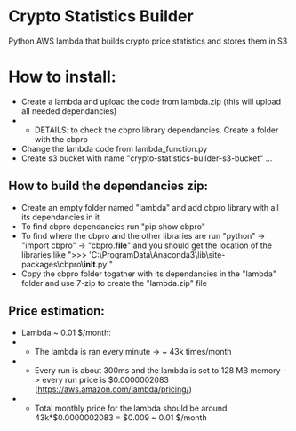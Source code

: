 # Crypto Statistics Builder
Python AWS lambda that builds crypto price statistics and stores them in S3

# How to install:
- Create a lambda and upload the code from lambda.zip (this will upload all needed dependancies)
- - DETAILS:  to check the cbpro library dependancies. Create a folder with the cbpro
- Change the lambda code from lambda_function.py
- Create s3 bucket with name "crypto-statistics-builder-s3-bucket"
...

## How to build the dependancies zip:
- Create an empty folder named "lambda" and add cbpro library with all its dependancies in it
- To find cbpro dependancies run "pip show cbpro"
- To find where the cbpro and the other libraries are run "python" -> "import cbpro" -> "cbpro.__file__" and you should get the location of the libraries like ">>> 'C:\\ProgramData\\Anaconda3\\lib\\site-packages\\cbpro\\__init__.py'"
- Copy the cbpro folder togather with its dependancies in the "lambda" folder and use 7-zip to create the "lambda.zip" file

## Price estimation:
- Lambda ~ 0.01 $/month:
- - The lambda is ran every minute -> ~ 43k times/month
- - Every run is about 300ms and the lambda is set to 128 MB memory -> every run price is $0.0000002083 (https://aws.amazon.com/lambda/pricing/)
- - Total monthly price for the lambda should be around 43k*$0.0000002083 = $0.009 ~ 0.01 $/month